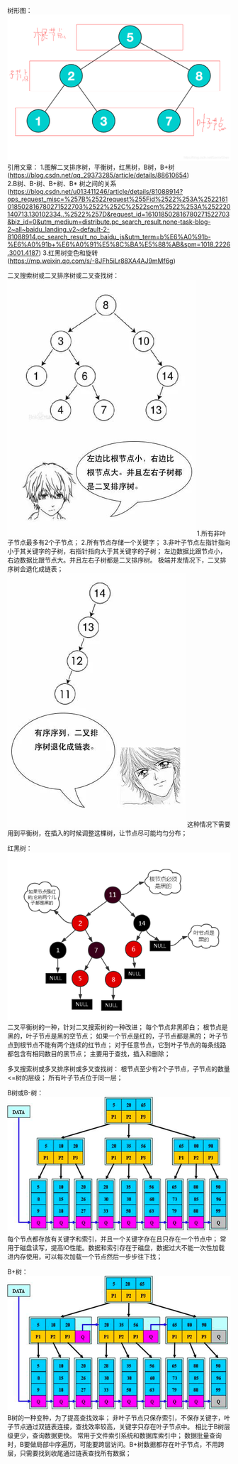 树形图：![img.png](img.png)
引用文章： 1.图解二叉排序树，平衡树，红黑树，B树，B+树(https://blog.csdn.net/qq_29373285/article/details/88610654)    
2.B树、B-树、B+树、B*
树之间的关系(https://blog.csdn.net/u013411246/article/details/81088914?ops_request_misc=%257B%2522request%255Fid%2522%253A%2522161018502816780271522703%2522%252C%2522scm%2522%253A%252220140713.130102334..%2522%257D&request_id=161018502816780271522703&biz_id=0&utm_medium=distribute.pc_search_result.none-task-blog-2~all~baidu_landing_v2~default-2-81088914.pc_search_result_no_baidu_js&utm_term=b%E6%A0%91b-%E6%A0%91b+%E6%A0%91%E5%8C%BA%E5%88%AB&spm=1018.2226.3001.4187)
3.红黑树变色和旋转(https://mp.weixin.qq.com/s/-8JFh5iLr88XA4AJ9mMf6g)

二叉搜索树或二叉排序树或二叉查找树：
![img_2.png](img_2.png)
1.所有非叶子节点最多有2个子节点； 2.所有节点存储一个关键字； 3.非叶子节点左指针指向小于其关键字的子树，右指针指向大于其关键字的子树； 左边数据比跟节点小，右边数据比跟节点大。并且左右子树都是二叉排序树。
极端并发情况下，二叉排序树会退化成链表；
![img_3.png](img_3.png)
这种情况下需要用到平衡树，在插入的时候调整这棵树，让节点尽可能均匀分布；

红黑树：
![img_1.png](img_1.png)
二叉平衡树的一种，针对二叉搜索树的一种改进； 每个节点非黑即白； 根节点是黑的，叶子节点是黑的空节点； 如果一个节点是红的，子节点都是黑的； 叶子节点到根节点不能有两个连续的红节点；
对于任意节点，它到叶子节点的每条线路都包含有相同数目的黑节点； 主要用于查找，插入和删除；

多叉搜索树或多叉排序树或多叉查找树： 根节点至少有2个子节点，子节点的数量<=树的层级； 所有叶子节点位于同一层；

B树或B-树：
![img_4.png](img_4.png)
每个节点都存放有关键字和索引，并且一个关键字存在且只存在一个节点中； 常用于磁盘读写，提高IO性能。数据和索引存在于磁盘，数据过大不能一次性加载进内存使用，可以每次加载一个节点然后一步步往下找；

B+树：
![img_5.png](img_5.png)
B树的一种变种，为了提高查找效率； 非叶子节点只保存索引，不保存关键字，叶子节点通过双链表连接，查找效率较高，关键字只存在叶子节点中。 相比于B树层级更少，查询数据更快。 常用于文件索引系统和数据库索引中；
数据批量查询时，B要做局部中序遍历，可能要跨层访问。B+树数据都存在叶子节点，不用跨层，只需要找到收尾通过链表查找所有数据；

